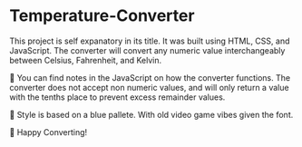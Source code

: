 # Temperature-Converter
This project is self expanatory in its title. It was built using HTML, CSS, and JavaScript. The converter will convert any numeric value interchangeably between Celsius, Fahrenheit, and Kelvin. 

:dizzy: You can find notes in the JavaScript on how the converter functions. The converter does not accept non numeric values, and will only return a value with the tenths place to prevent excess remainder values. 

:art: Style is based on a blue pallete. With old video game vibes given the font. 

:cherry_blossom: Happy Converting!
